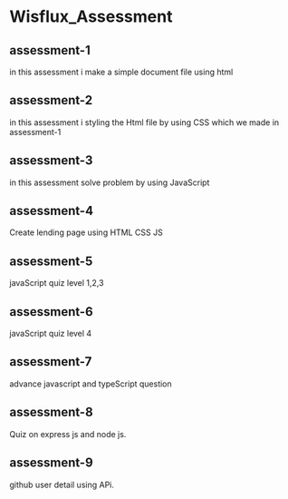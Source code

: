 # Wisflux_Assessment

## assessment-1

in this assessment i make a simple document file using html

## assessment-2

in this assessment i styling the Html file by using CSS which we made in assessment-1

## assessment-3

in this assessment solve problem by using JavaScript

## assessment-4

Create lending page using HTML CSS JS

## assessment-5

javaScript quiz level 1,2,3

## assessment-6

javaScript quiz level 4

## assessment-7

advance javascript and typeScript question

## assessment-8

Quiz on express js and node js.

## assessment-9

github user detail using APi.